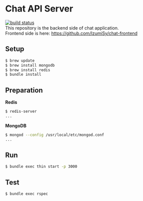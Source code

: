 # Chat API Server
[![build status](https://circleci.com/gh/IzumiSy/chat-api-server.svg?style=shield&circle-token=a8ab869724415d9d09f918fa716bf41a8ea45188)](https://circleci.com/gh/IzumiSy/chat-api-server)  
This repository is the backend side of chat application.  
Frontend side is here: https://github.com/IzumiSy/chat-frontend
## Setup
```bash
$ brew update
$ brew install mongodb
$ brew install redis
$ bundle install
```

## Preparation
**Redis**
```bash
$ redis-server
...
```
**MongoDB**
```bash
$ mongod --config /usr/local/etc/mongod.conf
...
```

## Run
```bash
$ bundle exec thin start -p 3000
```

## Test
```bash
$ bundle exec rspec
```
